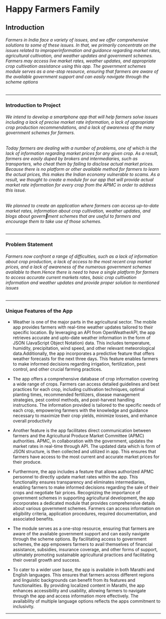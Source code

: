 # Happy Farmers Family
## Introduction
###### Farmers in India face a variety of issues, and we offer comprehensive solutions to some of these issues. In that, we primarily concentrate on the issues related to improperinformation and guidance regarding market rates, agricultural cultivation, and weather updates and government schemes. Farmers may access live market rates, weather updates, and appropriate crop cultivation assistance using this app. The government schemes module serves as a one-stop resource, ensuring that farmers are aware of the available government support and can easily navigate through the scheme options

------------
### Introduction to Project
###### We intend to develop a smartphone app that will help farmers solve issues including a lack of precise market rate information, a lack of appropriate crop production recommendations, and a lack of awareness of the many government schemes for farmers. 
###### Today farmers are dealing with a number of problems, one of which is the lack of information regarding market prices for any given crop. As a result, farmers are easily duped by brokers and intermediaries, such as transporters, who cheat them by failing to disclose actual market prices. Because there is no platform or other available method for farmers to learn the actual prices, this makes the Indian economy vulnerable to scams. As a result, we thought to create a module for our app that will provide actual market rate information for every crop from the APMC in order to address this issue. 
###### We planned to create an application where farmers can access up-to-date market rates, information about crop cultivation, weather updates, and blogs about government schemes that are useful to farmers and encourage them to take use of those schemes.

------------


### Problem Statement
###### Farmers now confront a range of difficulties, such as a lack of information about crop production, a lack of access to the most recent crop market prices, and a lack of awareness of the numerous government schemes available to them.Hence there is need to have a single platform for farmers to access accurate current markets rates, basic crop cultivation information and weather updates and provide proper solution to mentioned issues
    

------------

### Unique Features of the App
- Weather is one of the major parts in the agricultural sector. The mobile app provides farmers with real-time weather updates tailored to their specific location. By leveraging an API from OpenWeatherAPI, the app retrieves accurate and upto-date weather information in the form of JSON (JavaScript Object Notation) data. This includes temperature, humidity, precipitation, wind speed, and other relevant meteorological data.Additionally, the app incorporates a predictive feature that offers weather forecasts for the next three days. This feature enables farmers to make informed decisions regarding irrigation, fertilization, pest control, and other crucial farming practices.

- The app offers a comprehensive database of crop information covering a wide range of crops. Farmers can access detailed guidelines and best practices for each crop, including cultivation techniques, optimal planting times, recommended fertilizers, disease management strategies, pest control methods, and post-harvest handling instructions. The information provided is tailored to the specific needs of each crop, empowering farmers with the knowledge and guidance necessary to maximize their crop yields, minimize losses, and enhance overall productivity

- Another feature is the app facilitates direct communication between farmers and the Agricultural Produce Market Committee (APMC) authorities. APMC, in collaboration with the government, updates the market rates in real-time through API. The updated data which is form of JSON structure, is then collected and utilized in app. This ensures that farmers have access to the most current and accurate market prices for their produce.

- Furthermore, the app includes a feature that allows authorized APMC personnel to directly update market rates within the app. This functionality ensures transparency and eliminates intermediaries, enabling farmers to make informed decisions regarding the sale of their crops and negotiate fair prices. Recognizing the importance of government schemes in supporting agricultural development, the app incorporates a dedicated module that provides comprehensive details about various government schemes. Farmers can access information on eligibility criteria, application procedures, required documentation, and associated benefits. 
- The module serves as a one-stop resource, ensuring that farmers are aware of the available government support and can easily navigate through the scheme options. By facilitating access to government schemes, the app empowers farmers to avail themselves of financial assistance, subsidies, insurance coverage, and other forms of support, ultimately promoting sustainable agricultural practices and facilitating their overall growth and success.

- To cater to a wider user base, the app is available in both Marathi and English languages. This ensures that farmers across different regions and linguistic backgrounds can benefit from its features and functionalities. By providing localized content in Marathi, the app enhances accessibility and usability, allowing farmers to navigate through the app and access information more effectively. The availability of multiple language options reflects the apps commitment to inclusivity.
------------













